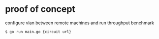 # proof of concept
configure vlan between remote machines and run throughput benchmark
```
$ go run main.go {circuit url}
```
